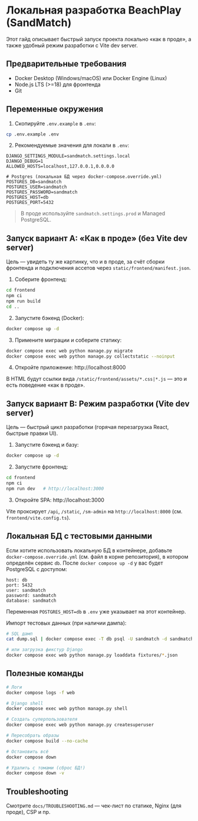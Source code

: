 # Локальная разработка BeachPlay (SandMatch)

Этот гайд описывает быстрый запуск проекта локально «как в проде», а также удобный режим разработки с Vite dev server.

## Предварительные требования

- Docker Desktop (Windows/macOS) или Docker Engine (Linux)
- Node.js LTS (>=18) для фронтенда
- Git

## Переменные окружения

1) Скопируйте `.env.example` в `.env`:

```bash
cp .env.example .env
```

2) Рекомендуемые значения для локали в `.env`:

```env
DJANGO_SETTINGS_MODULE=sandmatch.settings.local
DJANGO_DEBUG=1
ALLOWED_HOSTS=localhost,127.0.0.1,0.0.0.0

# Postgres (локальная БД через docker-compose.override.yml)
POSTGRES_DB=sandmatch
POSTGRES_USER=sandmatch
POSTGRES_PASSWORD=sandmatch
POSTGRES_HOST=db
POSTGRES_PORT=5432
```

> В проде используйте `sandmatch.settings.prod` и Managed PostgreSQL.

## Запуск вариант A: «Как в проде» (без Vite dev server)

Цель — увидеть ту же картинку, что и в проде, за счёт сборки фронтенда и подключения ассетов через `static/frontend/manifest.json`.

1) Соберите фронтенд:
```bash
cd frontend
npm ci
npm run build
cd ..
```

2) Запустите бэкенд (Docker):
```bash
docker compose up -d
```

3) Примените миграции и соберите статику:
```bash
docker compose exec web python manage.py migrate
docker compose exec web python manage.py collectstatic --noinput
```

4) Откройте приложение: http://localhost:8000

В HTML будут ссылки вида `/static/frontend/assets/*.css|*.js` — это и есть поведение «как в проде».

## Запуск вариант B: Режим разработки (Vite dev server)

Цель — быстрый цикл разработки (горячая перезагрузка React, быстрые правки UI).

1) Запустите бэкенд и базу:
```bash
docker compose up -d
```

2) Запустите фронтенд:
```bash
cd frontend
npm ci
npm run dev   # http://localhost:3000
```

3) Откройте SPA: http://localhost:3000

Vite проксирует `/api`, `/static`, `/sm-admin` на `http://localhost:8000` (см. `frontend/vite.config.ts`).

## Локальная БД с тестовыми данными

Если хотите использовать локальную БД в контейнере, добавьте `docker-compose.override.yml` (см. файл в корне репозитория), в котором определён сервис `db`. После `docker compose up -d` у вас будет PostgreSQL с доступом:

```
host: db
port: 5432
user: sandmatch
password: sandmatch
database: sandmatch
```

Переменная `POSTGRES_HOST=db` в `.env` уже указывает на этот контейнер.

Импорт тестовых данных (при наличии дампа):
```bash
# SQL дамп
cat dump.sql | docker compose exec -T db psql -U sandmatch -d sandmatch

# или загрузка фикстур Django
docker compose exec web python manage.py loaddata fixtures/*.json
```

## Полезные команды

```bash
# Логи
docker compose logs -f web

# Django shell
docker compose exec web python manage.py shell

# Создать суперпользователя
docker compose exec web python manage.py createsuperuser

# Пересобрать образы
docker compose build --no-cache

# Остановить всё
docker compose down

# Удалить с томами (сброс БД!)
docker compose down -v
```

## Troubleshooting

Смотрите `docs/TROUBLESHOOTING.md` — чек-лист по статике, Nginx (для проде), CSP и пр.
